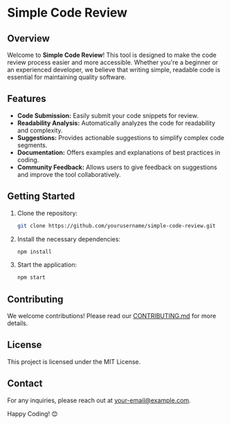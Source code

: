 # Simple Code Review

## Overview
Welcome to **Simple Code Review**! This tool is designed to make the code review process easier and more accessible. Whether you're a beginner or an experienced developer, we believe that writing simple, readable code is essential for maintaining quality software.

## Features
- **Code Submission:** Easily submit your code snippets for review.
- **Readability Analysis:** Automatically analyzes the code for readability and complexity.
- **Suggestions:** Provides actionable suggestions to simplify complex code segments.
- **Documentation:** Offers examples and explanations of best practices in coding.
- **Community Feedback:** Allows users to give feedback on suggestions and improve the tool collaboratively.

## Getting Started
1. Clone the repository:
   ```bash
   git clone https://github.com/yourusername/simple-code-review.git
   ```
2. Install the necessary dependencies:
   ```bash
   npm install
   ```
3. Start the application:
   ```bash
   npm start
   ```

## Contributing
We welcome contributions! Please read our [CONTRIBUTING.md](CONTRIBUTING.md) for more details.

## License
This project is licensed under the MIT License.

## Contact
For any inquiries, please reach out at [your-email@example.com](mailto:your-email@example.com).

Happy Coding! 😊
